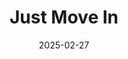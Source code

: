 ---  
layout: startup_page  
title: "Just Move In"  
id: "justmovein.com"  
permalink: "/justmoveinjustmovein.com02272025/"  
website: "https://www.justmovein.com/"  
funding_round: "Series A"  
funding_amount: "$8M"  
investors: "Eos Ventures, Wayra, Second Century Ventures, The FSE Group, Simon Rogerson, Chris Hulatt"  
about: "Just Move In offers a single point of entry for managing home setup services, simplifying the process of connecting utilities, insurance, and other essential services when moving into a new home. The platform streamlines this process, saving customers time by eliminating the need to visit multiple websites. Their unique value proposition lies in being embedded into the flow of a home move."  
markets: "Fintech, Technology, Information and Internet, Property Management, Real Estate"  
hq: "Bournemouth, Dorset, United Kingdom"  
founded_year: "2015"  
linkedin: "https://www.linkedin.com/company/just-move-in"  
twitter: "https://twitter.com/JustMoveIn_"  
instagram: ""  
facebook: "https://www.facebook.com/JustMoveInUK"  
crunchbase: "https://www.crunchbase.com/organization/just-move-in"  
pitchbook: "https://pitchbook.com/profiles/company/172824-94"  

date_display: "27-Feb-2025"  
date: "2025-02-27"

# SEO Optimization  
meta_title: "Just Move In - Series A Funding ($8M)"  
meta_description: "Just Move In, Just Move In offers a single point of entry for managing home setup services, simplifying the process of connecting utilities, insurance, and other es..."  
meta_keywords: "Just Move In, Fintech, Technology, Information and Internet, Property Management, Real Estate, Series A funding"  
canonical_url: "https://startup.projectstartups.com/justmoveinjustmovein.com02272025/"  
---